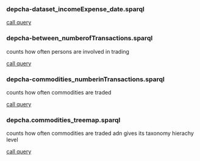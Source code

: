 ### depcha-dataset_incomeExpense_date.sparql

[call query](https://glossa.uni-graz.at/archive/objects/query:depcha.dataset_incomeExpense_date/methods/sdef:Query/getJSON?params=%241%7C%3Chttps%3A%2F%2Fgams.uni-graz.at%2Fcontext%3Adepcha.gfwp%3E)

### depcha-between_numberofTransactions.sparql

counts how often persons are involved in trading

[call query](https://glossa.uni-graz.at/archive/objects/query:depcha.between_numberofTransactions/methods/sdef:Query/getJSON?params=%241|%3Chttps%3A%2F%2Fgams.uni-graz.at%2Fcontext%3Adepcha.wheaton%3E)

### depcha-commodities_numberinTransactions.sparql

counts how often commodities are traded

[call query](https://glossa.uni-graz.at/archive/objects/query:depcha.commodities_numberinTransactions/methods/sdef:Query/getJSON?params=%241|%3Chttps%3A%2F%2Fgams.uni-graz.at%2Fcontext%3Adepcha.wheaton%3E)

### depcha.commodities_treemap.sparql

counts how often commodities are traded adn gives its taxonomy hierachy level

[call query](https://glossa.uni-graz.at/archive/objects/query:depcha.commodities_treemap/methods/sdef:Query/getJSON?params=%241|%3Chttps%3A%2F%2Fgams.uni-graz.at%2Fcontext%3Adepcha.wheaton%3E)

